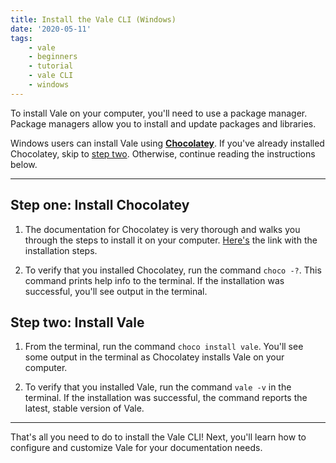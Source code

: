 ```yaml
---
title: Install the Vale CLI (Windows)
date: '2020-05-11'
tags:
    - vale
    - beginners
    - tutorial 
    - vale CLI
    - windows
---
```

To install Vale on your computer, you'll need to use a package manager. Package managers allow you to install and update packages and libraries. 

Windows users can install Vale using [**Chocolatey**][Chocolatey link]. If you've already installed Chocolatey, skip to [step two](#heading-step-two:-install-vale). Otherwise, continue reading the instructions below. 

---

## Step one: Install Chocolatey 

1. The documentation for Chocolatey is very thorough and walks you through the steps to install it on your computer. [Here's](https://chocolatey.org/install) the link with the installation steps.

2. To verify that you installed Chocolatey, run the command `choco -?`. This command prints help info to the terminal. If the installation was successful, you'll see output in the terminal.

## Step two: Install Vale

1. From the terminal, run the command `choco install vale`. You'll see some output in the terminal as Chocolatey installs Vale on your computer.

2. To verify that you installed Vale, run the command `vale -v` in the terminal. If the installation was successful, the command reports the latest, stable version of Vale.

---

That's all you need to do to install the Vale CLI! Next, you'll learn how to configure and customize Vale for your documentation needs. 

[Chocolatey link]: https://package.chocolatey.org/




